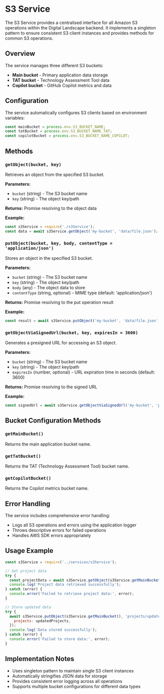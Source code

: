 # S3 Service

The S3 Service provides a centralised interface for all Amazon S3 operations within the Digital Landscape backend. It implements a singleton pattern to ensure consistent S3 client instances and provides methods for common S3 operations.

## Overview

The service manages three different S3 buckets:

- **Main bucket** - Primary application data storage
- **TAT bucket** - Technology Assessment Tool data
- **Copilot bucket** - GitHub Copilot metrics and data

## Configuration

The service automatically configures S3 clients based on environment variables:

```javascript
const mainBucket = process.env.S3_BUCKET_NAME;
const tatBucket = process.env.S3_BUCKET_NAME_TAT;
const copilotBucket = process.env.S3_BUCKET_NAME_COPILOT;
```

## Methods

### `getObject(bucket, key)`

Retrieves an object from the specified S3 bucket.

**Parameters:**

- `bucket` (string) - The S3 bucket name
- `key` (string) - The object key/path

**Returns:** Promise resolving to the object data

**Example:**

```javascript
const s3Service = require('./s3Service');
const data = await s3Service.getObject('my-bucket', 'data/file.json');
```

### `putObject(bucket, key, body, contentType = 'application/json')`

Stores an object in the specified S3 bucket.

**Parameters:**

- `bucket` (string) - The S3 bucket name
- `key` (string) - The object key/path
- `body` (any) - The object data to store
- `contentType` (string, optional) - MIME type (default: 'application/json')

**Returns:** Promise resolving to the put operation result

**Example:**

```javascript
const result = await s3Service.putObject('my-bucket', 'data/file.json', { message: 'Hello World' });
```

### `getObjectViaSignedUrl(bucket, key, expiresIn = 3600)`

Generates a presigned URL for accessing an S3 object.

**Parameters:**

- `bucket` (string) - The S3 bucket name
- `key` (string) - The object key/path
- `expiresIn` (number, optional) - URL expiration time in seconds (default: 3600)

**Returns:** Promise resolving to the signed URL

**Example:**

```javascript
const signedUrl = await s3Service.getObjectViaSignedUrl('my-bucket', 'private/file.pdf', 7200);
```

## Bucket Configuration Methods

### `getMainBucket()`

Returns the main application bucket name.

### `getTatBucket()`

Returns the TAT (Technology Assessment Tool) bucket name.

### `getCopilotBucket()`

Returns the Copilot metrics bucket name.

## Error Handling

The service includes comprehensive error handling:

- Logs all S3 operations and errors using the application logger
- Throws descriptive errors for failed operations
- Handles AWS SDK errors appropriately

## Usage Example

```javascript
const s3Service = require('../services/s3Service');

// Get project data
try {
  const projectData = await s3Service.getObject(s3Service.getMainBucket(), 'projects/data.json');
  console.log('Project data retrieved successfully');
} catch (error) {
  console.error('Failed to retrieve project data:', error);
}

// Store updated data
try {
  await s3Service.putObject(s3Service.getMainBucket(), 'projects/updated-data.json', {
    projects: updatedProjects,
  });
  console.log('Data stored successfully');
} catch (error) {
  console.error('Failed to store data:', error);
}
```

## Implementation Notes

- Uses singleton pattern to maintain single S3 client instances
- Automatically stringifies JSON data for storage
- Provides consistent error logging across all operations
- Supports multiple bucket configurations for different data types

